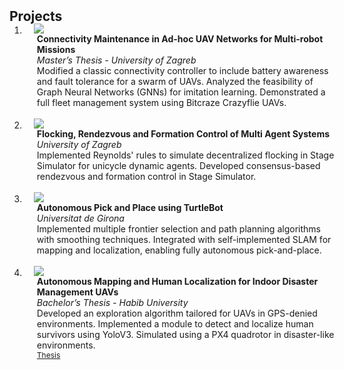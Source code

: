 <h2 id="projects" style="margin: 2px 0px -15px;">Projects</h2>

<div class="projects">
<ol class="bibliography">

<li>
<div class="pub-row">
  <div class="col-sm-3 abbr" style="position: relative;padding-right: 15px;padding-left: 15px;">
    <img src="assets/project_imgs/explore.gif" class="teaser img-fluid z-depth-1">
  </div>
  <div class="col-sm-9" style="position: relative;width: 100%;padding-right: 15px;padding-left: 20px;">
    <div class="title"><strong>Connectivity Maintenance in Ad-hoc UAV Networks for Multi-robot Missions</strong></div>
    <div class="affiliation"><em>Master’s Thesis - University of Zagreb</em></div>
    <div class="description">Modified a classic connectivity controller to include battery awareness and fault tolerance for a swarm of UAVs. Analyzed the feasibility of Graph Neural Networks (GNNs) for imitation learning. Demonstrated a full fleet management system using Bitcraze Crazyflie UAVs.</div>
  </div>
</div>
</li>

<br>

<li>
<div class="pub-row">
  <div class="col-sm-3 abbr" style="position: relative;padding-right: 15px;padding-left: 15px;">
    <img src="assets/project_imgs/reynolds.gif" class="teaser img-fluid z-depth-1">
  </div>
  <div class="col-sm-9" style="position: relative;width: 100%;padding-right: 15px;padding-left: 20px;">
    <div class="title"><strong>Flocking, Rendezvous and Formation Control of Multi Agent Systems</strong></div>
    <div class="affiliation"><em>University of Zagreb</em></div>
    <div class="description">Implemented Reynolds' rules to simulate decentralized flocking in Stage Simulator for unicycle dynamic agents. Developed consensus-based rendezvous and formation control in Stage Simulator.</div>
  </div>
</div>
</li>

<br>

<li>
<div class="pub-row">
  <div class="col-sm-3 abbr" style="position: relative;padding-right: 15px;padding-left: 15px;">
    <img src="assets/project_imgs/nak.gif" class="teaser img-fluid z-depth-1">
  </div>
  <div class="col-sm-9" style="position: relative;width: 100%;padding-right: 15px;padding-left: 20px;">
    <div class="title"><strong>Autonomous Pick and Place using TurtleBot</strong></div>
    <div class="affiliation"><em>Universitat de Girona</em></div>
    <div class="description">Implemented multiple frontier selection and path planning algorithms with smoothing techniques. Integrated with self-implemented SLAM for mapping and localization, enabling fully autonomous pick-and-place.</div>
  </div>
</div>
</li>

<br>

<li>
<div class="pub-row">
  <div class="col-sm-3 abbr" style="position: relative;padding-right: 15px;padding-left: 15px;">
    <img src="assets/project_imgs/capstone1.gif" class="teaser img-fluid z-depth-1">
  </div>
  <div class="col-sm-9" style="position: relative;width: 100%;padding-right: 15px;padding-left: 20px;">
    <div class="title"><strong>Autonomous Mapping and Human Localization for Indoor Disaster Management UAVs</strong></div>
    <div class="affiliation"><em>Bachelor’s Thesis - Habib University</em></div>
    <div class="description">Developed an exploration algorithm tailored for UAVs in GPS-denied environments. Implemented a module to detect and localize human survivors using YoloV3. Simulated using a PX4 quadrotor in disaster-like environments.</div>
    <div class="links">
      <a href="https://hira.habib.edu.pk/jspui/handle/123456789/476" class="btn btn-sm z-depth-0" role="button" target="_blank" style="font-size:12px;">Thesis</a>
    </div>
  </div>
</div>
</li>

</ol>
</div>


<!-- <li>
<div class="pub-row">
  <div class="col-sm-3 abbr" style="position: relative;padding-right: 15px;padding-left: 15px;">
    <img src="assets/paper_imgs/p1.png" class="teaser img-fluid z-depth-1">
  </div>
  <div class="col-sm-9" style="position: relative;width: 100%;padding-right: 15px;padding-left: 20px;">
    <div class="title">Collaborative Multi-UAV Exploration for Search and Rescue</div>
    <div class="affiliation"><em>University of Girona</em></div>
    <div class="description">Implemented multi-UAV exploration strategy to achieve maximum coverage and localize humans. Developed a 'human-aware' exploration algorithm that improves the time taken to localize humans.</div>
  </div>
</div>
</li> -->
